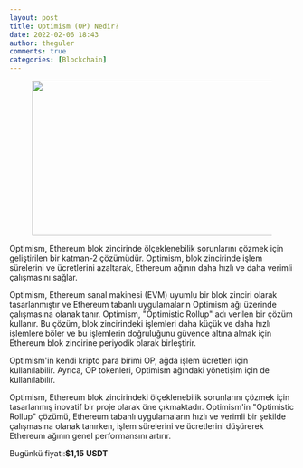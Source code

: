 ```yaml
---
layout: post
title: Optimism (OP) Nedir?
date: 2022-02-06 18:43
author: theguler
comments: true
categories: [Blockchain]
---
```

<!-- wp:image {"id":4310,"width":543,"height":274,"sizeSlug":"large","linkDestination":"none"} -->
<figure class="wp-block-image size-large is-resized"><img src="https://theguler.wordpress.com/wp-content/uploads/2022/09/op-coin.jpg?w=680" alt="" class="wp-image-4310" width="543" height="274" /></figure>
<!-- /wp:image -->

<!-- wp:paragraph -->
<p>Optimism, Ethereum blok zincirinde ölçeklenebilik sorunlarını çözmek için geliştirilen bir katman-2 çözümüdür. Optimism, blok zincirinde işlem sürelerini ve ücretlerini azaltarak, Ethereum ağının daha hızlı ve daha verimli çalışmasını sağlar.</p>
<!-- /wp:paragraph -->

<!-- wp:paragraph -->
<p>Optimism, Ethereum sanal makinesi (EVM) uyumlu bir blok zinciri olarak tasarlanmıştır ve Ethereum tabanlı uygulamaların Optimism ağı üzerinde çalışmasına olanak tanır. Optimism, "Optimistic Rollup" adı verilen bir çözüm kullanır. Bu çözüm, blok zincirindeki işlemleri daha küçük ve daha hızlı işlemlere böler ve bu işlemlerin doğruluğunu güvence altına almak için Ethereum blok zincirine periyodik olarak birleştirir.</p>
<!-- /wp:paragraph -->

<!-- wp:paragraph -->
<p>Optimism'in kendi kripto para birimi OP, ağda işlem ücretleri için kullanılabilir. Ayrıca, OP tokenleri, Optimism ağındaki yönetişim için de kullanılabilir.</p>
<!-- /wp:paragraph -->

<!-- wp:paragraph -->
<p>Optimism, Ethereum blok zincirindeki ölçeklenebilik sorunlarını çözmek için tasarlanmış inovatif bir proje olarak öne çıkmaktadır. Optimism'in "Optimistic Rollup" çözümü, Ethereum tabanlı uygulamaların hızlı ve verimli bir şekilde çalışmasına olanak tanırken, işlem sürelerini ve ücretlerini düşürerek Ethereum ağının genel performansını artırır.</p>
<!-- /wp:paragraph -->

<!-- wp:paragraph -->
<p>Bugünkü fiyatı:<strong><strong><strong><strong>$1,15</strong></strong></strong> USDT</strong></p>
<!-- /wp:paragraph -->
